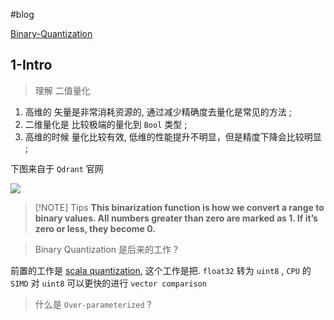 
#blog 


[Binary-Quantization](https://qdrant.tech/articles/binary-quantization/)

## 1-Intro


> 理解 二值量化 


1. 高维的 矢量是非常消耗资源的, 通过减少精确度去量化是常见的方法 ;
2. 二维量化是 比较极端的量化到 `Bool` 类型 ;
3. 高维的时候 量化比较有效, 低维的性能提升不明显，但是精度下降会比较明显 ;

下图来自于 `Qdrant` 官网

![](https://imgs-1322738462.cos.ap-shanghai.myqcloud.com/20240403133610.png?imageSlim)




> [!NOTE] Tips
> **This binarization function is how we convert a range to binary values. All numbers greater than zero are marked as 1. If it’s zero or less, they become 0.**



> Binary Quantization 是后来的工作 ?

前置的工作是 [scala quantization](https://qdrant.tech/articles/scalar-quantization/), 这个工作是把. `float32` 转为 `uint8` , `CPU` 的 `SIMD` 对 `uint8` 可以更快的进行 `vector comparison`


> 什么是 `Over-parameterized` ?

